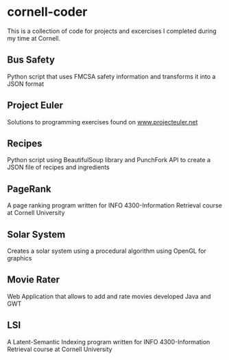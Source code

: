 cornell-coder
===========

This is a collection of code for projects and excercises I completed during my time at Cornell.

## Bus Safety 

Python script that uses FMCSA safety information and transforms it into a JSON format 

## Project Euler 

Solutions to programming exercises found on www.projecteuler.net

## Recipes

Python script using BeautifulSoup library and PunchFork API to create a JSON file of recipes and ingredients

## PageRank

A page ranking program written for INFO 4300-Information Retrieval course at Cornell University

## Solar System

Creates a solar system using a procedural algorithm using OpenGL for graphics

## Movie Rater

Web Application that allows to add and rate movies developed Java and GWT

## LSI

A Latent-Semantic Indexing program written for INFO 4300-Information Retrieval course at Cornell University